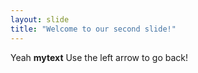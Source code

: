 ```yaml
---
layout: slide
title: "Welcome to our second slide!"
---
```

Yeah **mytext**
Use the left arrow to go back!

